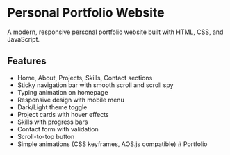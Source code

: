 # Personal Portfolio Website

A modern, responsive personal portfolio website built with HTML, CSS, and JavaScript.

## Features
- Home, About, Projects, Skills, Contact sections
- Sticky navigation bar with smooth scroll and scroll spy
- Typing animation on homepage
- Responsive design with mobile menu
- Dark/Light theme toggle
- Project cards with hover effects
- Skills with progress bars
- Contact form with validation
- Scroll-to-top button
- Simple animations (CSS keyframes, AOS.js compatible)
#   P o r t f o l i o  
 